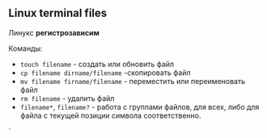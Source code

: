 ## Linux terminal files

Линукс **регистрозависим**

Команды:
- `touch filename` - создать или обновить файл
- `cp filename dirname/filename` -скопировать файл
- `mv filename firname/filename` - переместить или переименовать файл
- `rm filename` - удалить файл
- `filename*`, `filename?` - работа с группами файлов, для всех, либо для файла с текущей позиции символа соответственно.

`